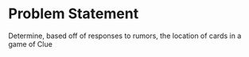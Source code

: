 # Problem Statement #
Determine, based off of responses to rumors, the location of cards in a game of Clue